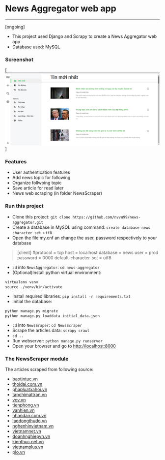# News Aggregator web app
-------------------
[ongoing]
* This project used Django and Scrapy to create a News Aggregator web app
* Database used: MySQL

### Screenshot
[![alt text](https://github.com/nvvu99/news-aggregator/blob/master/screenshot.png "screenshot")]

### Features
* User authentication features
* Add news topic for following
* Organize follwoing topic
* Save article for read later
* News web scraping (in folder NewsScraper)

### Run this project
* Clone this project: `git clone https://github.com/nvvu99/news-aggregator.git`
* Create a database in MySQL using command: `create database news character set utf8`
* Open the file my.cnf an change the user, password respectively to your database
> [client]
> #protocol = tcp
> host = localhost
> database = news
> user = prod
> password = 0000
> default-character-set = utf8
* `cd` into `NewsAggregator`: `cd news-aggregator`
* (Optional)Install python virtual environment:
```
virtualenv venv
source ./venv/bin/activate
```
* Install required libraries: `pip install -r requirements.txt`
* Initial the database:
```
python manage.py migrate
python manage.py loaddata initial_data.json
```
* `cd` into `NewsSraper`: `cd NewsScraper`
* Scrape the articles data: `scrapy crawl`
* `cd ..`
* Run webserver: `python manage.py runserver`
* Open your browser and go to [http://localhost:8000](http://localhost:8000)

### The NewsScraper module
The articles scraped from following source:
* [baotintuc.vn](https://baotintuc.vn)
* [thoidai.com.vn](https://thoidai.vom.vn)
* [phapluatxahoi.vn](https://phapluatxahoi.vn)
* [tapchimattran.vn](https://tapchimattran.vn)
* [vov.vn](https://vpv.vn)
* [tienphong.vn](https://tienphong.vn)
* [vanhien.vn](http://vanhien.vn)
* [nhandan.com.vn](https://nhandan.com.vn)
* [laodongthudo.vn](https://laodongthudo.vn)
* [nghenhinvietnam.vn](https://nghenhinvietnam.vn)
* [vietnamnet.vn](https://vietnamnet.vn)
* [doanhnghiepvn.vn](https://doanhnghiepvn.vn)
* [kienthuc.net.vn](https://kienthuc.net.vn)
* [vietnamplus.vn](https://vietnamplus.vn)
* [plo.vn](https://plo.vn)